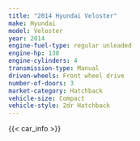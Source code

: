```yaml
---
title: "2014 Hyundai Veloster"
make: Hyundai
model: Veloster
year: 2014
engine-fuel-type: regular unleaded
engine-hp: 138
engine-cylinders: 4
transmission-type: Manual
driven-wheels: Front wheel drive
number-of-doors: 3
market-category: Hatchback
vehicle-size: Compact
vehicle-style: 2dr Hatchback
---
```


{{< car_info >}}
